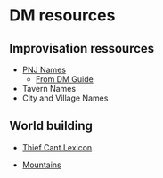 # DM resources


## Improvisation ressources
- [PNJ Names](https://github.com/Felixmil/MDnD/issues/1#issue-919883236)
    - [From DM Guide](https://github.com/Felixmil/MDnD/issues/1#issuecomment-860271454)
- Tavern Names
- City and Village Names

## World building

- [Thief Cant Lexicon](resources/ThievesCantLexiconbyDevenRue.webp)
* [Mountains](World%20Building/Mountains.md)
